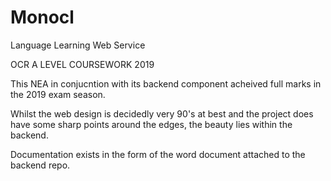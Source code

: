 # Monocl
Language Learning Web  Service

OCR A LEVEL COURSEWORK  2019

This NEA in conjucntion with its backend component acheived full marks in the 2019 exam season.

Whilst the web design is decidedly very 90's at best and the project does have some sharp points around the edges, the beauty lies within the backend.

Documentation exists in the form of the word document attached to the backend repo.
